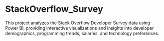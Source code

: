 # StackOverflow_Survey
This project analyzes the Stack Overflow Developer Survey data using Power BI, providing interactive visualizations and insights into developer demographics, programming trends, salaries, and technology preferences.
